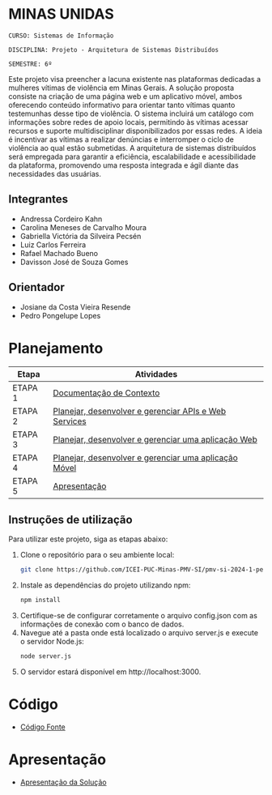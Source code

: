 # MINAS UNIDAS

`CURSO: Sistemas de Informação`

`DISCIPLINA: Projeto - Arquitetura de Sistemas Distribuídos`

`SEMESTRE: 6º`

Este projeto visa preencher a lacuna existente nas plataformas dedicadas a mulheres vítimas de violência em Minas Gerais. A solução proposta consiste na criação de uma página web e um aplicativo móvel, ambos oferecendo conteúdo informativo para orientar tanto vítimas quanto testemunhas desse tipo de violência. O sistema incluirá um catálogo com informações sobre redes de apoio locais, permitindo às vítimas acessar recursos e suporte multidisciplinar disponibilizados por essas redes. A ideia é incentivar as vítimas a realizar denúncias e interromper o ciclo de violência ao qual estão submetidas. A arquitetura de sistemas distribuídos será empregada para garantir a eficiência, escalabilidade e acessibilidade da plataforma, promovendo uma resposta integrada e ágil diante das necessidades das usuárias.

## Integrantes

* Andressa Cordeiro Kahn 
* Carolina Meneses de Carvalho Moura
* Gabriella Victória da Silveira Pecsén
* Luiz Carlos Ferreira
* Rafael Machado Bueno
* Davisson José de Souza Gomes

## Orientador

* Josiane da Costa Vieira Resende
* Pedro Pongelupe Lopes




# Planejamento

| Etapa         | Atividades |
| ------------- | ----------- |
| ETAPA 1       | [Documentação de Contexto](docs/contexto.md) |
| ETAPA 2       | [Planejar, desenvolver e gerenciar APIs e Web Services](docs/backend-apis.md) |
| ETAPA 3       | [Planejar, desenvolver e gerenciar uma aplicação Web](docs/frontend-web.md) |
| ETAPA 4       | [Planejar, desenvolver e gerenciar uma aplicação Móvel](docs/frontend-mobile.md) |
| ETAPA 5       | [Apresentação](presentation/README.md) |

## Instruções de utilização

Para utilizar este projeto, siga as etapas abaixo:

1. Clone o repositório para o seu ambiente local:
   ```bash
   git clone https://github.com/ICEI-PUC-Minas-PMV-SI/pmv-si-2024-1-pe6-t2-g4-minas-unidas.git
2. Instale as dependências do projeto utilizando npm:
    ```bash
    npm install
3. Certifique-se de configurar corretamente o arquivo config.json com as informações de conexão com o banco de dados.
4. Navegue até a pasta onde está localizado o arquivo server.js e execute o servidor Node.js:
    ```bash
    node server.js
5. O servidor estará disponível em http://localhost:3000.

# Código

- [Código Fonte](src/README.md)

# Apresentação

- [Apresentação da Solução](presentation/README.md)

